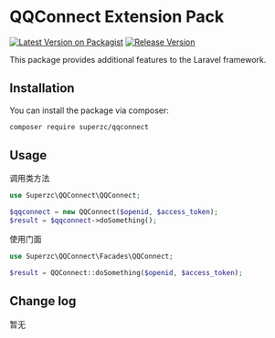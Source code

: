 # QQConnect Extension Pack

[![Latest Version on Packagist](https://img.shields.io/packagist/v/superzc/qqconnect.svg?style=flat-square)](https://packagist.org/packages/superzc/qqconnect)
[![Release Version](https://img.shields.io/badge/release-1.0.0-red.svg)](https://github.com/supermanzcj/qqconnect/releases)

This package provides additional features to the Laravel framework.


## Installation

You can install the package via composer:

```bash
composer require superzc/qqconnect
```

## Usage

调用类方法
```php
use Superzc\QQConnect\QQConnect;

$qqconnect = new QQConnect($openid, $access_token);
$result = $qqconnect->doSomething();
```

使用门面
```php
use Superzc\QQConnect\Facades\QQConnect;

$result = QQConnect::doSomething($openid, $access_token);
```


## Change log
暂无